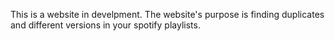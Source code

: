 This is a website in develpment.
The website's purpose is finding duplicates and different versions in your spotify playlists.